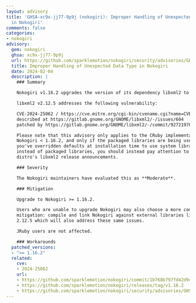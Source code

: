 ```yaml
---
layout: advisory
title: 'GHSA-xc9x-jj77-9p9j (nokogiri): Improper Handling of Unexpected Data Type
  in Nokogiri'
comments: false
categories:
- nokogiri
advisory:
  gem: nokogiri
  ghsa: xc9x-jj77-9p9j
  url: https://github.com/sparklemotion/nokogiri/security/advisories/GHSA-xc9x-jj77-9p9j
  title: Improper Handling of Unexpected Data Type in Nokogiri
  date: 2024-02-04
  description: |
    ### Summary

    Nokogiri v1.16.2 upgrades the version of its dependency libxml2 to v2.12.5.

    libxml2 v2.12.5 addresses the following vulnerability:

    CVE-2024-25062 / https://cve.mitre.org/cgi-bin/cvename.cgi?name=CVE-2024-25062
    described at https://gitlab.gnome.org/GNOME/libxml2/-/issues/604
    patched by https://gitlab.gnome.org/GNOME/libxml2/-/commit/92721970

    Please note that this advisory only applies to the CRuby implementation of
    Nokogiri < 1.16.2, and only if the packaged libraries are being used. If
    you've overridden defaults at installation time to use system libraries
    instead of packaged libraries, you should instead pay attention to your
    distro's libxml2 release announcements.

    ### Severity

    The Nokogiri maintainers have evaluated this as **Moderate**.

    ### Mitigation

    Upgrade to Nokogiri >= 1.16.2.

    Users who are unable to upgrade Nokogiri may also choose a more complicated
    mitigation: compile and link Nokogiri against external libraries libxml2 >=
    2.12.5 which will also address these same issues.

    JRuby users are not affected.

    ### Workarounds
  patched_versions:
  - ">= 1.16.2"
  related:
    cve:
    - 2024-25062
    url:
    - https://github.com/sparklemotion/nokogiri/commit/1b768b797fd42d94de12b9cff4ed0221f5cb92ec
    - https://github.com/sparklemotion/nokogiri/releases/tag/v1.16.2
    - https://github.com/sparklemotion/nokogiri/security/advisories/GHSA-xc9x-jj77-9p9j
---
```

